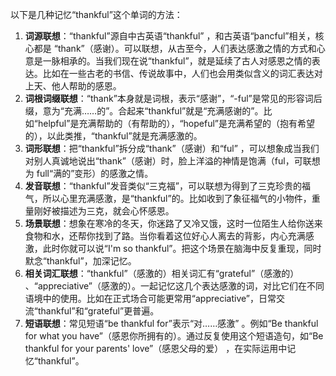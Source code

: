 以下是几种记忆“thankful”这个单词的方法：
1. **词源联想**：“thankful”源自中古英语“thankful” ，和古英语“þancful”相关，核心都是 “thank”（感谢）。可以联想，从古至今，人们表达感激之情的方式和心意是一脉相承的。当我们现在说“thankful”，就是延续了古人对感恩之情的表达。比如在一些古老的书信、传说故事中，人们也会用类似含义的词汇表达对上天、他人帮助的感恩。
2. **词根词缀联想**：“thank”本身就是词根，表示“感谢”，“-ful”是常见的形容词后缀，意为“充满……的”。合起来“thankful”就是“充满感谢的”。比如“helpful”是充满帮助的（有帮助的），“hopeful”是充满希望的（抱有希望的），以此类推，“thankful”就是充满感激的。
3. **词形联想**：把“thankful”拆分成“thank”（感谢）和“ful” ，可以想象成当我们对别人真诚地说出“thank”（感谢）时，脸上洋溢的神情是饱满（ful，可联想为 full“满的”变形）的感激之情。
4. **发音联想**：“thankful”发音类似“三克福”，可以联想为得到了三克珍贵的福气，所以心里充满感激，是“thankful”的。比如收到了象征福气的小物件，重量刚好被描述为三克，就会心怀感恩。
5. **场景联想**：想象在寒冷的冬天，你迷路了又冷又饿，这时一位陌生人给你送来食物和水，还帮你找到了路。当你看着这位好心人离去的背影，内心充满感激，此时你就可以说“I'm so thankful”。把这个场景在脑海中反复重现，同时默念“thankful”，加深记忆。
6. **相关词汇联想**：“thankful”（感激的）相关词汇有“grateful”（感激的） 、“appreciative”（感激的）。一起记忆这几个表达感激的词，对比它们在不同语境中的使用。比如在正式场合可能更常用“appreciative”，日常交流“thankful”和“grateful”更普遍。
7. **短语联想**：常见短语“be thankful for”表示“对……感激” 。例如“Be thankful for what you have”（感恩你所拥有的）。通过反复使用这个短语造句，如“Be thankful for your parents' love”（感恩父母的爱） ，在实际运用中记忆“thankful”。 